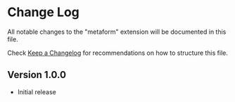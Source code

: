 # Change Log

All notable changes to the "metaform" extension will be documented in this file.

Check [Keep a Changelog](http://keepachangelog.com/) for recommendations on how to structure this file.

## Version 1.0.0

- Initial release

